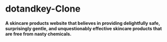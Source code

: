 # dotandkey-Clone
#### A skincare products website that believes in providing delightfully safe, surprisingly gentle, and unquestionably effective skincare products that are free from nasty chemicals.
